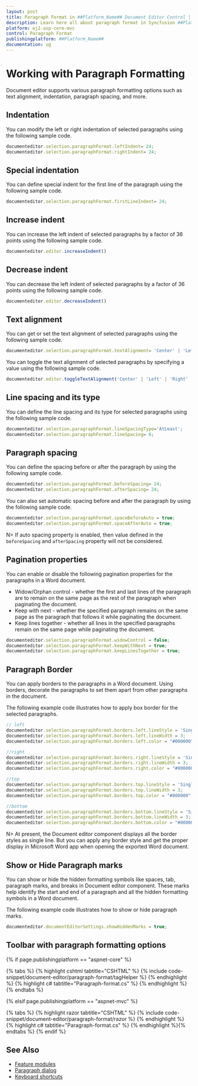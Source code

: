 ```yaml
---
layout: post
title: Paragraph Format in ##Platform_Name## Document Editor Control | Syncfusion
description: Learn here all about paragraph format in Syncfusion ##Platform_Name## Document Editor component of Syncfusion Essential JS 2 and more.
platform: ej2-asp-core-mvc
control: Paragraph Format
publishingplatform: ##Platform_Name##
documentation: ug
---
```



# Working with Paragraph Formatting

Document editor supports various paragraph formatting options such as text alignment, indentation, paragraph spacing, and more.

## Indentation

You can modify the left or right indentation of selected paragraphs using the following sample code.

```typescript
documenteditor.selection.paragraphFormat.leftIndent= 24;
documenteditor.selection.paragraphFormat.rightIndent= 24;
```

## Special indentation

You can define special indent for the first line of the paragraph using the following sample code.

```typescript
documenteditor.selection.paragraphFormat.firstLineIndent= 24;
```

## Increase indent

You can increase the left indent of selected paragraphs by a factor of 36 points using the following sample code.

```typescript
documenteditor.editor.increaseIndent()
```

## Decrease indent

You can decrease the left indent of selected paragraphs by a factor of 36 points using the following sample code.

```typescript
documenteditor.editor.decreaseIndent()
```

## Text alignment

You can get or set the text alignment of selected paragraphs using the following sample code.

```typescript
documenteditor.selection.paragraphFormat.textAlignment= 'Center' | 'Left' | 'Right' | 'Justify';
```

You can toggle the text alignment of selected paragraphs by specifying a value using the following sample code.

```typescript
documenteditor.editor.toggleTextAlignment('Center' | 'Left' | 'Right' | 'Justify');
```

## Line spacing and its type

You can define the line spacing and its type for selected paragraphs using the following sample code.

```typescript
documenteditor.selection.paragraphFormat.lineSpacingType='AtLeast';
documenteditor.selection.paragraphFormat.lineSpacing= 6;
```

## Paragraph spacing

You can define the spacing before or after the paragraph by using the following sample code.

```typescript
documenteditor.selection.paragraphFormat.beforeSpacing= 24;
documenteditor.selection.paragraphFormat.afterSpacing= 24;
```

You can also set automatic spacing before and after the paragraph by using the following sample code.

```typescript
documenteditor.selection.paragraphFormat.spaceBeforeAuto = true;
documenteditor.selection.paragraphFormat.spaceAfterAuto = true;
```

N> If auto spacing property is enabled, then value defined in the `beforeSpacing` and `afterSpacing` property will not be considered.

## Pagination properties

You can enable or disable the following pagination properties for the paragraphs in a Word document.

* Widow/Orphan control - whether the first and last lines of the paragraph are to remain on the same page as the rest of the paragraph when paginating the document.
* Keep with next - whether the specified paragraph remains on the same page as the paragraph that follows it while paginating the document.
* Keep lines together - whether all lines in the specified paragraphs remain on the same page while paginating the document.

```typescript
documenteditor.selection.paragraphFormat.widowControl = false;
documenteditor.selection.paragraphFormat.keepWithNext = true;
documenteditor.selection.paragraphFormat.keepLinesTogether = true;
```

## Paragraph Border

You can apply borders to the paragraphs in a Word document. Using borders, decorate the paragraphs to set them apart from other paragraphs in the document.

The following example code illustrates how to apply box border for the selected paragraphs.

```typescript
// left
documenteditor.selection.paragraphFormat.borders.left.lineStyle = 'Single';
documenteditor.selection.paragraphFormat.borders.left.lineWidth = 3;
documenteditor.selection.paragraphFormat.borders.left.color = "#000000";

//right
documenteditor.selection.paragraphFormat.borders.right.lineStyle = 'Single';
documenteditor.selection.paragraphFormat.borders.right.lineWidth = 3;
documenteditor.selection.paragraphFormat.borders.right.color = "#000000";

//top
documenteditor.selection.paragraphFormat.borders.top.lineStyle = 'Single';
documenteditor.selection.paragraphFormat.borders.top.lineWidth = 3;
documenteditor.selection.paragraphFormat.borders.top.color = "#000000";

//bottom
documenteditor.selection.paragraphFormat.borders.bottom.lineStyle = 'Single';
documenteditor.selection.paragraphFormat.borders.bottom.lineWidth = 3;
documenteditor.selection.paragraphFormat.borders.bottom.color = "#000000";

```

N> At present, the Document editor component displays all the border styles as single line. But you can apply any border style and get the proper display in Microsoft Word app when opening the exported Word document.

## Show or Hide Paragraph marks

You can show or hide the hidden formatting symbols like spaces, tab, paragraph marks, and breaks in Document editor component. These marks help identify the start and end of a paragraph and all the hidden formatting symbols in a Word document.

The following example code illustrates how to show or hide paragraph marks.

```typescript
documenteditor.documentEditorSettings.showHiddenMarks = true;
```

## Toolbar with paragraph formatting options

{% if page.publishingplatform == "aspnet-core" %}

{% tabs %}
{% highlight cshtml tabtitle="CSHTML" %}
{% include code-snippet/document-editor/paragraph-format/tagHelper %}
{% endhighlight %}
{% highlight c# tabtitle="Paragraph-format.cs" %}
{% endhighlight %}{% endtabs %}

{% elsif page.publishingplatform == "aspnet-mvc" %}

{% tabs %}
{% highlight razor tabtitle="CSHTML" %}
{% include code-snippet/document-editor/paragraph-format/razor %}
{% endhighlight %}
{% highlight c# tabtitle="Paragraph-format.cs" %}
{% endhighlight %}{% endtabs %}
{% endif %}



## See Also

* [Feature modules](../document-editor/feature-module/)
* [Paragraph dialog](../document-editor/dialog/#paragraph-dialog)
* [Keyboard shortcuts](../document-editor/keyboard-shortcut#paragraph-formatting)

